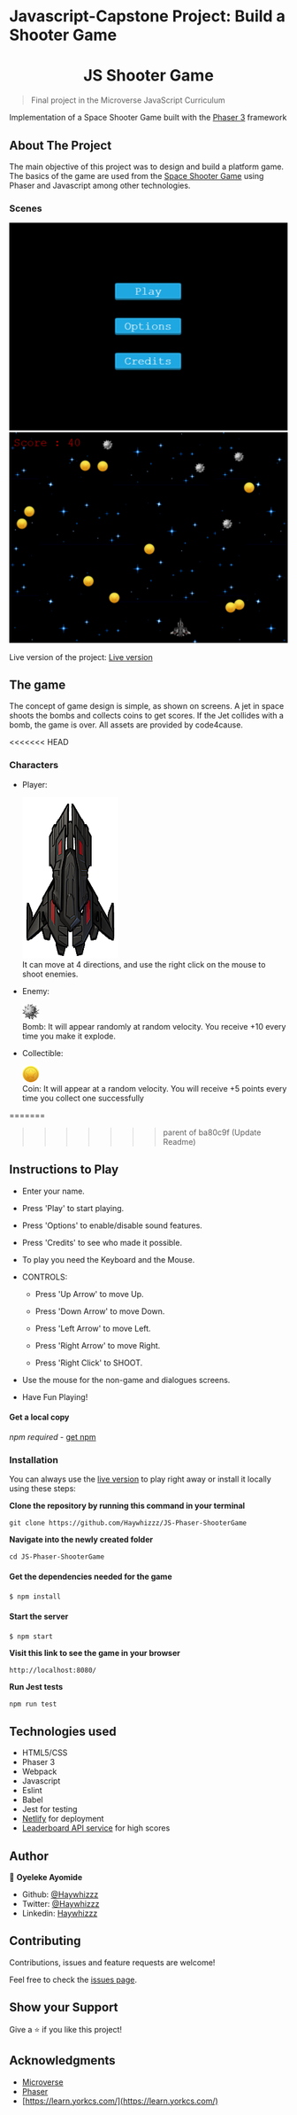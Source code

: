 # Javascript-Capstone Project: Build a Shooter Game

<h1 align="center">
  JS Shooter Game
</h1>

> Final project in the Microverse JavaScript Curriculum

Implementation of a Space Shooter Game built with the [Phaser 3](https://phaser.io/phaser3) framework

## About The Project

The main objective of this project was to design and build a platform game. The basics of the game are used from the [Space Shooter Game](https://learn.yorkcs.com/category/tutorials/gamedev/phaser-3/build-a-space-shooter-with-phaser-3/) using Phaser and Javascript among other technologies.

### Scenes

![screenshot](./assets/Welcome.png)
![screenshot](./assets/gamescene.png)

Live version of the project: [Live version](https://nervous-mcnulty-6b379e.netlify.app/)

## The game

The concept of game design is simple, as shown on screens. A jet in space shoots the bombs and collects coins to get scores. If the Jet collides with a bomb, the game is over. All assets are provided by code4cause.

<<<<<<< HEAD
### Characters

* Player: <div ><img src="assets/images/shooter.png"></div>
It can move at 4 directions, and use the right click on the mouse to shoot enemies.

* Enemy: <div ><img src="assets/images/bomb.png"></div>
Bomb: It will appear randomly at random velocity. You receive +10 every time you make it explode.

* Collectible:  <div ><img src="assets/images/coin.png"></div>
Coin: It will appear at a random velocity. You will receive +5 points every time you collect one successfully

=======
>>>>>>> parent of ba80c9f (Update Readme)
## Instructions to Play

- Enter your name.

- Press 'Play' to start playing.

- Press 'Options' to enable/disable sound features.

- Press 'Credits' to see who made it possible.

- To play you need the Keyboard and the Mouse.

- CONTROLS:

  - Press 'Up Arrow' to move Up.

  - Press 'Down Arrow' to move Down.

  - Press 'Left Arrow' to move Left.

  - Press 'Right Arrow' to move Right.

  - Press 'Right Click' to SHOOT.

- Use the mouse for the non-game and dialogues screens.

- Have Fun Playing!

#### Get a local copy

_npm required_ - [get npm](https://www.npmjs.com/get-npm)

### Installation

You can always use the [live version](https://nervous-mcnulty-6b379e.netlify.app/) to play right away or install it locally using these steps:

**Clone the repository by running this command in your terminal**

```
git clone https://github.com/Haywhizzz/JS-Phaser-ShooterGame
```

**Navigate into the newly created folder**

```
cd JS-Phaser-ShooterGame
```

#### Get the dependencies needed for the game

`$ npm install`

#### Start the server

`$ npm start`

**Visit this link to see the game in your browser**

```
http://localhost:8080/
```

**Run Jest tests**

```
npm run test
```
## Technologies used

- HTML5/CSS
- Phaser 3
- Webpack
- Javascript
- Eslint
- Babel
- Jest for testing
- [Netlify](https://www.netlify.com/) for deployment
- [Leaderboard API service](https://www.notion.so/Leaderboard-API-service-24c0c3c116974ac49488d4eb0267ade3) for high scores

## Author

👤 **Oyeleke Ayomide**

- Github: [@Haywhizzz](https://github.com/Haywhizzz)
- Twitter: [@Haywhizzz](https://twitter.com/Haywhizzz)
- Linkedin: [Haywhizzz](https://www.linkedin.com/in/oyelekeayomide)

## Contributing

Contributions, issues and feature requests are welcome!

Feel free to check the [issues page](https://github.com/Haywhizzz/JS-Phaser-ShooterGame/issues).

## Show your Support

Give a ⭐️ if you like this project!

## Acknowledgments

- [Microverse](https://www.microverse.org/)
- [Phaser](https://phaser.io/)
- [https://learn.yorkcs.com/](https://learn.yorkcs.com/)